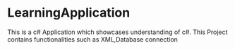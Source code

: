 # LearningApplication
This is a c# Application which showcases understanding of c#.
This Project contains functionalities such as
XML,Database connection
